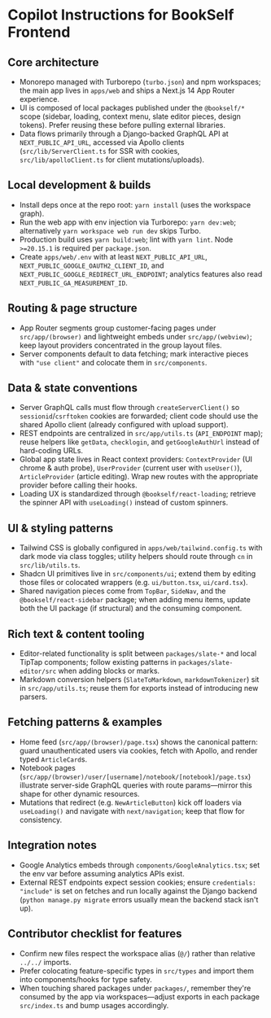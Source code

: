 # Copilot Instructions for BookSelf Frontend

## Core architecture
- Monorepo managed with Turborepo (`turbo.json`) and npm workspaces; the main app lives in `apps/web` and ships a Next.js 14 App Router experience.
- UI is composed of local packages published under the `@bookself/*` scope (sidebar, loading, context menu, slate editor pieces, design tokens). Prefer reusing these before pulling external libraries.
- Data flows primarily through a Django-backed GraphQL API at `NEXT_PUBLIC_API_URL`, accessed via Apollo clients (`src/lib/ServerClient.ts` for SSR with cookies, `src/lib/apolloClient.ts` for client mutations/uploads).

## Local development & builds
- Install deps once at the repo root: `yarn install` (uses the workspace graph).
- Run the web app with env injection via Turborepo: `yarn dev:web`; alternatively `yarn workspace web run dev` skips Turbo.
- Production build uses `yarn build:web`; lint with `yarn lint`. Node `>=20.15.1` is required per `package.json`.
- Create `apps/web/.env` with at least `NEXT_PUBLIC_API_URL`, `NEXT_PUBLIC_GOOGLE_OAUTH2_CLIENT_ID`, and `NEXT_PUBLIC_GOOGLE_REDIRECT_URL_ENDPOINT`; analytics features also read `NEXT_PUBLIC_GA_MEASUREMENT_ID`.

## Routing & page structure
- App Router segments group customer-facing pages under `src/app/(browser)` and lightweight embeds under `src/app/(webview)`; keep layout providers concentrated in the group layout files.
- Server components default to data fetching; mark interactive pieces with `"use client"` and colocate them in `src/components`.

## Data & state conventions
- Server GraphQL calls must flow through `createServerClient()` so `sessionid`/`csrftoken` cookies are forwarded; client code should use the shared Apollo client (already configured with upload support).
- REST endpoints are centralized in `src/app/utils.ts` (`API_ENDPOINT` map); reuse helpers like `getData`, `checklogin`, and `getGoogleAuthUrl` instead of hard-coding URLs.
- Global app state lives in React context providers: `ContextProvider` (UI chrome & auth probe), `UserProvider` (current user with `useUser()`), `ArticleProvider` (article editing). Wrap new routes with the appropriate provider before calling their hooks.
- Loading UX is standardized through `@bookself/react-loading`; retrieve the spinner API with `useLoading()` instead of custom spinners.

## UI & styling patterns
- Tailwind CSS is globally configured in `apps/web/tailwind.config.ts` with dark mode via class toggles; utility helpers should route through `cn` in `src/lib/utils.ts`.
- Shadcn UI primitives live in `src/components/ui`; extend them by editing those files or colocated wrappers (e.g. `ui/button.tsx`, `ui/card.tsx`).
- Shared navigation pieces come from `TopBar`, `SideNav`, and the `@bookself/react-sidebar` package; when adding menu items, update both the UI package (if structural) and the consuming component.

## Rich text & content tooling
- Editor-related functionality is split between `packages/slate-*` and local TipTap components; follow existing patterns in `packages/slate-editor/src` when adding blocks or marks.
- Markdown conversion helpers (`SlateToMarkdown`, `markdownTokenizer`) sit in `src/app/utils.ts`; reuse them for exports instead of introducing new parsers.

## Fetching patterns & examples
- Home feed (`src/app/(browser)/page.tsx`) shows the canonical pattern: guard unauthenticated users via cookies, fetch with Apollo, and render typed `ArticleCard`s.
- Notebook pages (`src/app/(browser)/user/[username]/notebook/[notebook]/page.tsx`) illustrate server-side GraphQL queries with route params—mirror this shape for other dynamic resources.
- Mutations that redirect (e.g. `NewArticleButton`) kick off loaders via `useLoading()` and navigate with `next/navigation`; keep that flow for consistency.

## Integration notes
- Google Analytics embeds through `components/GoogleAnalytics.tsx`; set the env var before assuming analytics APIs exist.
- External REST endpoints expect session cookies; ensure `credentials: "include"` is set on fetches and run locally against the Django backend (`python manage.py migrate` errors usually mean the backend stack isn't up).

## Contributor checklist for features
- Confirm new files respect the workspace alias (`@/`) rather than relative `../../` imports.
- Prefer colocating feature-specific types in `src/types` and import them into components/hooks for type safety.
- When touching shared packages under `packages/`, remember they're consumed by the app via workspaces—adjust exports in each package `src/index.ts` and bump usages accordingly.
